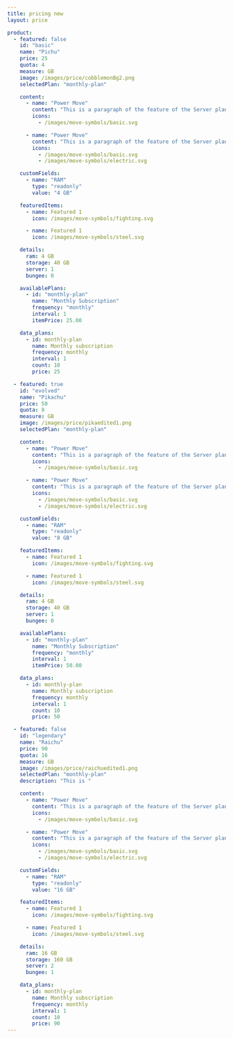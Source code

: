 ```yaml
---
title: pricing new
layout: price

product:
  - featured: false
    id: "basic"
    name: "Pichu"
    price: 25
    quota: 4
    measure: GB
    image: /images/price/cobblemonBg2.png
    selectedPlan: "monthly-plan"

    content:
      - name: "Power Move"
        content: "This is a paragraph of the feature of the Server plan for the Power Move."
        icons:
          - /images/move-symbols/basic.svg

      - name: "Power Move"
        content: "This is a paragraph of the feature of the Server plan for the Power Move."
        icons:
          - /images/move-symbols/basic.svg
          - /images/move-symbols/electric.svg

    customFields:
      - name: "RAM"
        type: "readonly"
        value: "4 GB"

    featuredItems:
      - name: Featured 1
        icon: /images/move-symbols/fighting.svg

      - name: Featured 1
        icon: /images/move-symbols/steel.svg

    details:
      ram: 4 GB
      storage: 40 GB
      server: 1
      bungee: 0

    availablePlans:
      - id: "monthly-plan"
        name: "Monthly Subscription"
        frequency: "monthly"
        interval: 1
        itemPrice: 25.00

    data_plans:
      - id: monthly-plan
        name: Monthly subscription
        frequency: monthly
        interval: 1
        count: 10
        price: 25

  - featured: true
    id: "evolved"
    name: "Pikachu"
    price: 50
    quota: 8
    measure: GB
    image: /images/price/pikaedited1.png
    selectedPlan: "monthly-plan"

    content:
      - name: "Power Move"
        content: "This is a paragraph of the feature of the Server plan for the Power Move."
        icons:
          - /images/move-symbols/basic.svg

      - name: "Power Move"
        content: "This is a paragraph of the feature of the Server plan for the Power Move."
        icons:
          - /images/move-symbols/basic.svg
          - /images/move-symbols/electric.svg

    customFields:
      - name: "RAM"
        type: "readonly"
        value: "8 GB"

    featuredItems:
      - name: Featured 1
        icon: /images/move-symbols/fighting.svg

      - name: Featured 1
        icon: /images/move-symbols/steel.svg

    details:
      ram: 4 GB
      storage: 40 GB
      server: 1
      bungee: 0

    availablePlans:
      - id: "monthly-plan"
        name: "Monthly Subscription"
        frequency: "monthly"
        interval: 1
        itemPrice: 50.00

    data_plans:
      - id: monthly-plan
        name: Monthly subscription
        frequency: monthly
        interval: 1
        count: 10
        price: 50

  - featured: false
    id: "legendary"
    name: "Raichu"
    price: 90
    quota: 16
    measure: GB
    image: /images/price/raichuedited1.png
    selectedPlan: "monthly-plan"
    description: "This is "

    content:
      - name: "Power Move"
        content: "This is a paragraph of the feature of the Server plan for the Power Move."
        icons:
          - /images/move-symbols/basic.svg

      - name: "Power Move"
        content: "This is a paragraph of the feature of the Server plan for the Power Move."
        icons:
          - /images/move-symbols/basic.svg
          - /images/move-symbols/electric.svg

    customFields:
      - name: "RAM"
        type: "readonly"
        value: "16 GB"

    featuredItems:
      - name: Featured 1
        icon: /images/move-symbols/fighting.svg

      - name: Featured 1
        icon: /images/move-symbols/steel.svg

    details:
      ram: 16 GB
      storage: 160 GB
      server: 2
      bungee: 1

    data_plans:
      - id: monthly-plan
        name: Monthly subscription
        frequency: monthly
        interval: 1
        count: 10
        price: 90
---
```

